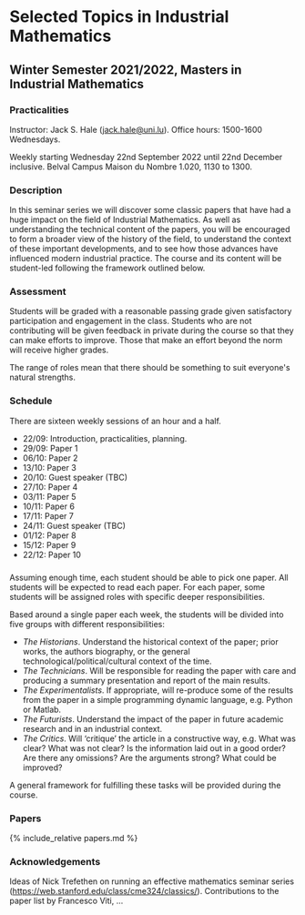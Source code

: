 # Selected Topics in Industrial Mathematics
## Winter Semester 2021/2022, Masters in Industrial Mathematics

### Practicalities

Instructor: Jack S. Hale (jack.hale@uni.lu). Office hours: 1500-1600 Wednesdays.

Weekly starting Wednesday 22nd September 2022 until 22nd December inclusive.
Belval Campus Maison du Nombre 1.020, 1130 to 1300.

### Description

In this seminar series we will discover some classic papers that have had
a huge impact on the field of Industrial Mathematics. As well as understanding
the technical content of the papers, you will be encouraged to form a broader
view of the history of the field, to understand the context of these important
developments, and to see how those advances have influenced modern industrial
practice. The course and its content will be student-led following the
framework outlined below.

### Assessment

Students will be graded with a reasonable passing grade given satisfactory
participation and engagement in the class. Students who are not contributing
will be given feedback in private during the course so that they can make
efforts to improve. Those that make an effort beyond the norm will receive
higher grades.

The range of roles mean that there should be something to suit everyone's
natural strengths.

### Schedule

There are sixteen weekly sessions of an hour and a half.

* 22/09: Introduction, practicalities, planning.
* 29/09: Paper 1
* 06/10: Paper 2
* 13/10: Paper 3
* 20/10: Guest speaker (TBC)
* 27/10: Paper 4
* 03/11: Paper 5
* 10/11: Paper 6
* 17/11: Paper 7
* 24/11: Guest speaker (TBC)
* 01/12: Paper 8
* 15/12: Paper 9
* 22/12: Paper 10

### 

Assuming enough time, each student should be able to pick one paper. All students
will be expected to read each paper. For each paper, some students will be
assigned roles with specific deeper responsibilities.

Based around a single paper each week, the students will be divided into five
groups with different responsibilities:

* *The Historians*. Understand the historical context of the paper; prior
  works, the authors biography, or the general technological/political/cultural
  context of the time.
* *The Technicians*. Will be responsible for reading the paper with care and
  producing a summary presentation and report of the main results.
* *The Experimentalists*. If appropriate, will re-produce some of the results
  from the paper in a simple programming dynamic language, e.g. Python or
  Matlab.
* *The Futurists*. Understand the impact of the paper in future academic
  research and in an industrial context.
* *The Critics*. Will ‘critique’ the article in a constructive way, e.g. What
  was clear? What was not clear? Is the information laid out in a good order?
  Are there any omissions?  Are the arguments strong? What could be improved?

A general framework for fulfilling these tasks will be provided during the course.

### Papers

{% include_relative papers.md %}

### Acknowledgements

Ideas of Nick Trefethen on running an effective mathematics seminar series
(https://web.stanford.edu/class/cme324/classics/). Contributions to the paper
list by Francesco Viti, ...
